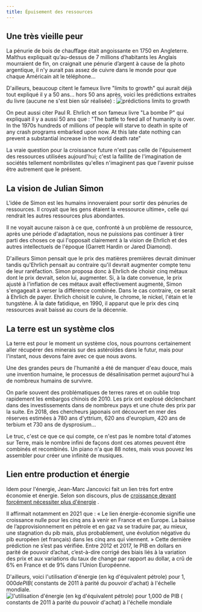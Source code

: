```yaml
---
title: Épuisement des ressources
---
```


## Une très vieille peur

La pénurie de bois de chauffage était angoissante en 1750 en Angleterre. Malthus expliquait qu’au-dessus de 7 millions
d’habitants les Anglais mourraient de fin, on craignait une pénurie d’argent à cause de la photo argentique, il n'y
aurait pas assez de cuivre dans le monde pour que chaque Américain ait le téléphone...

D'ailleurs, beaucoup citent le fameux livre "limits to growth" qui aurait déjà tout expliqué il y a 50 ans... hors 50
ans après, voici les prédictions extraites du livre (aucune ne s'est bien sûr réalisée) :
![prédictions limits to growth](prediction_limits_to_growth.jpeg)

On peut aussi citer Paul R. Ehrlich et son fameux livre "La bombe P" qui expliquait il y a aussi 50 ans que :
"The battle to feed all of humanity is over. In the 1970s hundreds of millions of people will starve to death in spite
of any crash programs embarked upon now. At this late date nothing can prevent a substantial increase in the world death
rate"

La vraie question pour la croissance future n'est pas celle de l'épuisement des ressources utilisées aujourd'hui; c'est
la faillite de l'imagination de sociétés tellement nombrilistes qu'elles n'imaginent pas que l'avenir puisse être
autrement que le présent.

## La vision de Julian Simon

L'idée de Simon est les humains innoveraient pour sortir des pénuries de ressources. Il croyait que les gens étaient
la «ressource ultime», celle qui rendrait les autres ressources plus abondantes.

Il ne voyait aucune raison à ce que, confronté à un problème de ressource, après une période d'adaptation, nous ne
puissions pas continuer à tirer parti des choses ce qui l'opposait clairement à la vision de Ehrlich et des autres
intellectuels de l'époque (Garrett Hardin or Jared Diamond).

D'ailleurs Simon pensait que le prix des matières premières devrait diminuer tandis qu'Ehrlich pensait au contraire
qu'il devrait augmenter compte tenu de leur raréfaction. Simon proposa donc à Ehrlich de choisir cinq métaux dont le
prix devrait, selon lui, augmenter. Si, à la date convenue, le prix ajusté à l'inflation de ces métaux avait
effectivement augmenté, Simon s'engageait à verser la différence combinée. Dans le cas contraire, ce serait à Ehrlich de
payer. Ehrlich choisit le cuivre, le chrome, le nickel, l'étain et le tungstène. À la date fatidique, en 1990, il
apparut que le prix des cinq ressources avait baissé au cours de la décennie.

## La terre est un système clos

La terre est pour le moment un système clos, nous pourrons certainement aller récupérer des minerais sur des astéroïdes
dans le futur, mais pour l'instant, nous devons faire avec ce que nous avons.

Une des grandes peurs de l'humanité a été de manquer d'eau douce, mais une invention humaine, le processus de
désalinisation permet aujourd'hui à de nombreux humains de survivre.

On parle souvent des problématiques de terres rares et on oublie trop rapidement les embargos chinois de 2010. Les prix
ont explosé déclenchant dans des investissements dans de nombreux pays et une chute des prix par la suite. En 2018, des
chercheurs japonais ont découvert en mer des réserves estimées à 780 ans d'yttrium, 620 ans d'europium, 420 ans de
terbium et 730 ans de dysprosium...

Le truc, c'est ce que ce qui compte, ce n'est pas le nombre total d'atomes sur Terre, mais le nombre infini de façons
dont ces atomes peuvent être combinés et recombinés. Un piano n'a que 88 notes, mais vous pouvez les assembler pour
créer une infinité de musiques.

## Lien entre production et énergie

Idem pour l'énergie, Jean-Marc Jancovici fait un lien très fort entre économie et énergie. Selon son discours, plus
de [croissance devant forcément nécessiter plus d'énergie](https://www.fairementirleschiffres.com/post/le-meilleur-mod%C3%A8le-macro%C3%A9conomique-du-monde)
.

Il affirmait notamment en 2021 que : « Le lien énergie-économie signifie une croissance nulle pour les cinq ans à
venir en France et en Europe. La baisse de l’approvisionnement en pétrole et en gaz va se traduire par, au mieux,
une stagnation du pib mais, plus probablement, une évolution négative du pib européen (et français) dans les cinq ans
qui viennent. » Cette dernière prédiction ne s’est pas vérifiée. Entre 2012 et 2017, le PIB en dollars en parité de
pouvoir d’achat, c’est-à-dire corrigé des biais liés à la variation des prix et aux variations du taux de change par
rapport au dollar, a crû de 6% en France et de 9% dans l’Union Européenne.

D'ailleurs, voici l'utilisation d'énergie (en kg d'équivalent pétrole) pour $1,000 de PIB ($ constants de 2011 à parité
du pouvoir d'achat) à l'échelle mondiale.
![ l'utilisation d'énergie (en kg d'équivalent pétrole) pour $1,000 de PIB ($ constants de 2011 à parité
du pouvoir d'achat) à l'échelle mondiale](croissance_et_petrole.png)


